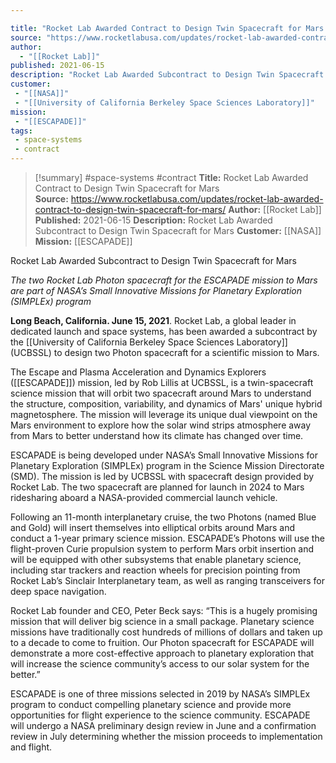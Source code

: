 ```yaml
---

title: "Rocket Lab Awarded Contract to Design Twin Spacecraft for Mars  "
source: "https://www.rocketlabusa.com/updates/rocket-lab-awarded-contract-to-design-twin-spacecraft-for-mars/"
author:
  - "[[Rocket Lab]]"
published: 2021-06-15
description: "Rocket Lab Awarded Subcontract to Design Twin Spacecraft for Mars"
customer:
 - "[[NASA]]"
 - "[[University of California Berkeley Space Sciences Laboratory]]"
mission:
 - "[[ESCAPADE]]"
tags:
 - space-systems
 - contract
---
```

>[!summary]
#space-systems #contract
**Title:** Rocket Lab Awarded Contract to Design Twin Spacecraft for Mars  
**Source:** https://www.rocketlabusa.com/updates/rocket-lab-awarded-contract-to-design-twin-spacecraft-for-mars/
**Author:** [[Rocket Lab]]
**Published:** 2021-06-15
**Description:** Rocket Lab Awarded Subcontract to Design Twin Spacecraft for Mars
**Customer:** [[NASA]]
**Mission:** [[ESCAPADE]]

Rocket Lab Awarded Subcontract to Design Twin Spacecraft for Mars 

*The two Rocket Lab Photon spacecraft for the ESCAPADE mission to Mars are part of NASA’s Small Innovative Missions for Planetary Exploration (SIMPLEx) program* 

**Long Beach, California. June 15, 2021**. Rocket Lab, a global leader in dedicated launch and space systems, has been awarded a subcontract by the [[University of California Berkeley Space Sciences Laboratory]] (UCBSSL) to design two Photon spacecraft for a scientific mission to Mars.

The Escape and Plasma Acceleration and Dynamics Explorers ([[ESCAPADE]]) mission, led by Rob Lillis at UCBSSL, is a twin-spacecraft science mission that will orbit two spacecraft around Mars to understand the structure, composition, variability, and dynamics of Mars' unique hybrid magnetosphere. The mission will leverage its unique dual viewpoint on the Mars environment to explore how the solar wind strips atmosphere away from Mars to better understand how its climate has changed over time.

ESCAPADE is being developed under NASA’s Small Innovative Missions for Planetary Exploration (SIMPLEx) program in the Science Mission Directorate (SMD). The mission is led by UCBSSL with spacecraft design provided by Rocket Lab. The two spacecraft are planned for launch in 2024 to Mars ridesharing aboard a NASA-provided commercial launch vehicle.

Following an 11-month interplanetary cruise, the two Photons (named Blue and Gold) will insert themselves into elliptical orbits around Mars and conduct a 1-year primary science mission. ESCAPADE’s Photons will use the flight-proven Curie propulsion system to perform Mars orbit insertion and will be equipped with other subsystems that enable planetary science, including star trackers and reaction wheels for precision pointing from Rocket Lab’s Sinclair Interplanetary team, as well as ranging transceivers for deep space navigation.

Rocket Lab founder and CEO, Peter Beck says: “This is a hugely promising mission that will deliver big science in a small package. Planetary science missions have traditionally cost hundreds of millions of dollars and taken up to a decade to come to fruition. Our Photon spacecraft for ESCAPADE will demonstrate a more cost-effective approach to planetary exploration that will increase the science community’s access to our solar system for the better.”

ESCAPADE is one of three missions selected in 2019 by NASA’s SIMPLEx program to conduct compelling planetary science and provide more opportunities for flight experience to the science community. ESCAPADE will undergo a NASA preliminary design review in June and a confirmation review in July determining whether the mission proceeds to implementation and flight.